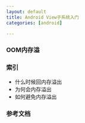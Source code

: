```yaml
---
layout: default
title: Android View子系统入门 
categories: [android]

---
```


### OOM内存溢

### 索引

* 什么时候回内存溢出
* 为何会内存溢出
* 如何避免内存溢出


### 参考文档

 